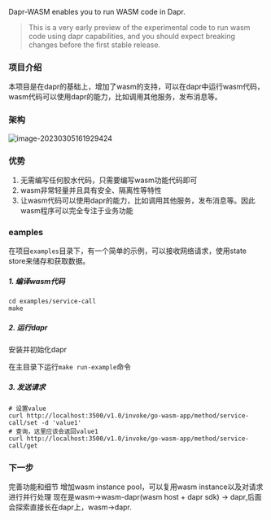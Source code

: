 Dapr-WASM enables you to run WASM code in Dapr.

> This is a very early preview of the experimental code to run wasm code using dapr capabilities, and you should expect breaking changes before the first stable release.

### 项目介绍
本项目是在dapr的基础上，增加了wasm的支持，可以在dapr中运行wasm代码，wasm代码可以使用dapr的能力，比如调用其他服务，发布消息等。

### 架构
![image-20230305161929424](https://image-1255620078.cos.ap-nanjing.myqcloud.com/image-20230305161929424.png)

### 优势
1. 无需编写任何胶水代码，只需要编写wasm功能代码即可
2. wasm非常轻量并且具有安全、隔离性等特性
3. 让wasm代码可以使用dapr的能力，比如调用其他服务，发布消息等。因此wasm程序可以完全专注于业务功能

### eamples
在项目`examples`目录下，有一个简单的示例，可以接收网络请求，使用state store来储存和获取数据。
##### 1. 编译wasm代码
```shell
cd examples/service-call
make
```
##### 2. 运行dapr
安装并初始化dapr

在主目录下运行`make run-example`命令
##### 3. 发送请求
```shell
# 设置value
curl http://localhost:3500/v1.0/invoke/go-wasm-app/method/service-call/set -d 'value1'
# 查询，这里应该会返回value1
curl http://localhost:3500/v1.0/invoke/go-wasm-app/method/service-call/get
```

### 下一步
完善功能和细节
增加wasm instance pool，可以复用wasm instance以及对请求进行并行处理
现在是wasm->wasm-dapr(wasm host + dapr sdk) -> dapr,后面会探索直接长在dapr上，wasm->dapr.